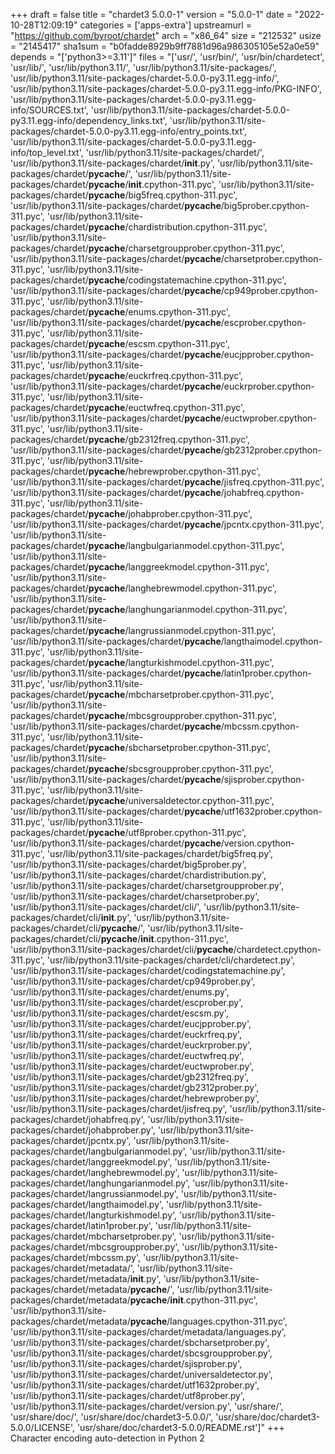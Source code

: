 +++
draft = false
title = "chardet3 5.0.0-1"
version = "5.0.0-1"
date = "2022-10-28T12:09:19"
categories = ['apps-extra']
upstreamurl = "https://github.com/byroot/chardet"
arch = "x86_64"
size = "212532"
usize = "2145417"
sha1sum = "b0fadde8929b9ff7881d96a986305105e52a0e59"
depends = "['python3>=3.11']"
files = "['usr/', 'usr/bin/', 'usr/bin/chardetect', 'usr/lib/', 'usr/lib/python3.11/', 'usr/lib/python3.11/site-packages/', 'usr/lib/python3.11/site-packages/chardet-5.0.0-py3.11.egg-info/', 'usr/lib/python3.11/site-packages/chardet-5.0.0-py3.11.egg-info/PKG-INFO', 'usr/lib/python3.11/site-packages/chardet-5.0.0-py3.11.egg-info/SOURCES.txt', 'usr/lib/python3.11/site-packages/chardet-5.0.0-py3.11.egg-info/dependency_links.txt', 'usr/lib/python3.11/site-packages/chardet-5.0.0-py3.11.egg-info/entry_points.txt', 'usr/lib/python3.11/site-packages/chardet-5.0.0-py3.11.egg-info/top_level.txt', 'usr/lib/python3.11/site-packages/chardet/', 'usr/lib/python3.11/site-packages/chardet/__init__.py', 'usr/lib/python3.11/site-packages/chardet/__pycache__/', 'usr/lib/python3.11/site-packages/chardet/__pycache__/__init__.cpython-311.pyc', 'usr/lib/python3.11/site-packages/chardet/__pycache__/big5freq.cpython-311.pyc', 'usr/lib/python3.11/site-packages/chardet/__pycache__/big5prober.cpython-311.pyc', 'usr/lib/python3.11/site-packages/chardet/__pycache__/chardistribution.cpython-311.pyc', 'usr/lib/python3.11/site-packages/chardet/__pycache__/charsetgroupprober.cpython-311.pyc', 'usr/lib/python3.11/site-packages/chardet/__pycache__/charsetprober.cpython-311.pyc', 'usr/lib/python3.11/site-packages/chardet/__pycache__/codingstatemachine.cpython-311.pyc', 'usr/lib/python3.11/site-packages/chardet/__pycache__/cp949prober.cpython-311.pyc', 'usr/lib/python3.11/site-packages/chardet/__pycache__/enums.cpython-311.pyc', 'usr/lib/python3.11/site-packages/chardet/__pycache__/escprober.cpython-311.pyc', 'usr/lib/python3.11/site-packages/chardet/__pycache__/escsm.cpython-311.pyc', 'usr/lib/python3.11/site-packages/chardet/__pycache__/eucjpprober.cpython-311.pyc', 'usr/lib/python3.11/site-packages/chardet/__pycache__/euckrfreq.cpython-311.pyc', 'usr/lib/python3.11/site-packages/chardet/__pycache__/euckrprober.cpython-311.pyc', 'usr/lib/python3.11/site-packages/chardet/__pycache__/euctwfreq.cpython-311.pyc', 'usr/lib/python3.11/site-packages/chardet/__pycache__/euctwprober.cpython-311.pyc', 'usr/lib/python3.11/site-packages/chardet/__pycache__/gb2312freq.cpython-311.pyc', 'usr/lib/python3.11/site-packages/chardet/__pycache__/gb2312prober.cpython-311.pyc', 'usr/lib/python3.11/site-packages/chardet/__pycache__/hebrewprober.cpython-311.pyc', 'usr/lib/python3.11/site-packages/chardet/__pycache__/jisfreq.cpython-311.pyc', 'usr/lib/python3.11/site-packages/chardet/__pycache__/johabfreq.cpython-311.pyc', 'usr/lib/python3.11/site-packages/chardet/__pycache__/johabprober.cpython-311.pyc', 'usr/lib/python3.11/site-packages/chardet/__pycache__/jpcntx.cpython-311.pyc', 'usr/lib/python3.11/site-packages/chardet/__pycache__/langbulgarianmodel.cpython-311.pyc', 'usr/lib/python3.11/site-packages/chardet/__pycache__/langgreekmodel.cpython-311.pyc', 'usr/lib/python3.11/site-packages/chardet/__pycache__/langhebrewmodel.cpython-311.pyc', 'usr/lib/python3.11/site-packages/chardet/__pycache__/langhungarianmodel.cpython-311.pyc', 'usr/lib/python3.11/site-packages/chardet/__pycache__/langrussianmodel.cpython-311.pyc', 'usr/lib/python3.11/site-packages/chardet/__pycache__/langthaimodel.cpython-311.pyc', 'usr/lib/python3.11/site-packages/chardet/__pycache__/langturkishmodel.cpython-311.pyc', 'usr/lib/python3.11/site-packages/chardet/__pycache__/latin1prober.cpython-311.pyc', 'usr/lib/python3.11/site-packages/chardet/__pycache__/mbcharsetprober.cpython-311.pyc', 'usr/lib/python3.11/site-packages/chardet/__pycache__/mbcsgroupprober.cpython-311.pyc', 'usr/lib/python3.11/site-packages/chardet/__pycache__/mbcssm.cpython-311.pyc', 'usr/lib/python3.11/site-packages/chardet/__pycache__/sbcharsetprober.cpython-311.pyc', 'usr/lib/python3.11/site-packages/chardet/__pycache__/sbcsgroupprober.cpython-311.pyc', 'usr/lib/python3.11/site-packages/chardet/__pycache__/sjisprober.cpython-311.pyc', 'usr/lib/python3.11/site-packages/chardet/__pycache__/universaldetector.cpython-311.pyc', 'usr/lib/python3.11/site-packages/chardet/__pycache__/utf1632prober.cpython-311.pyc', 'usr/lib/python3.11/site-packages/chardet/__pycache__/utf8prober.cpython-311.pyc', 'usr/lib/python3.11/site-packages/chardet/__pycache__/version.cpython-311.pyc', 'usr/lib/python3.11/site-packages/chardet/big5freq.py', 'usr/lib/python3.11/site-packages/chardet/big5prober.py', 'usr/lib/python3.11/site-packages/chardet/chardistribution.py', 'usr/lib/python3.11/site-packages/chardet/charsetgroupprober.py', 'usr/lib/python3.11/site-packages/chardet/charsetprober.py', 'usr/lib/python3.11/site-packages/chardet/cli/', 'usr/lib/python3.11/site-packages/chardet/cli/__init__.py', 'usr/lib/python3.11/site-packages/chardet/cli/__pycache__/', 'usr/lib/python3.11/site-packages/chardet/cli/__pycache__/__init__.cpython-311.pyc', 'usr/lib/python3.11/site-packages/chardet/cli/__pycache__/chardetect.cpython-311.pyc', 'usr/lib/python3.11/site-packages/chardet/cli/chardetect.py', 'usr/lib/python3.11/site-packages/chardet/codingstatemachine.py', 'usr/lib/python3.11/site-packages/chardet/cp949prober.py', 'usr/lib/python3.11/site-packages/chardet/enums.py', 'usr/lib/python3.11/site-packages/chardet/escprober.py', 'usr/lib/python3.11/site-packages/chardet/escsm.py', 'usr/lib/python3.11/site-packages/chardet/eucjpprober.py', 'usr/lib/python3.11/site-packages/chardet/euckrfreq.py', 'usr/lib/python3.11/site-packages/chardet/euckrprober.py', 'usr/lib/python3.11/site-packages/chardet/euctwfreq.py', 'usr/lib/python3.11/site-packages/chardet/euctwprober.py', 'usr/lib/python3.11/site-packages/chardet/gb2312freq.py', 'usr/lib/python3.11/site-packages/chardet/gb2312prober.py', 'usr/lib/python3.11/site-packages/chardet/hebrewprober.py', 'usr/lib/python3.11/site-packages/chardet/jisfreq.py', 'usr/lib/python3.11/site-packages/chardet/johabfreq.py', 'usr/lib/python3.11/site-packages/chardet/johabprober.py', 'usr/lib/python3.11/site-packages/chardet/jpcntx.py', 'usr/lib/python3.11/site-packages/chardet/langbulgarianmodel.py', 'usr/lib/python3.11/site-packages/chardet/langgreekmodel.py', 'usr/lib/python3.11/site-packages/chardet/langhebrewmodel.py', 'usr/lib/python3.11/site-packages/chardet/langhungarianmodel.py', 'usr/lib/python3.11/site-packages/chardet/langrussianmodel.py', 'usr/lib/python3.11/site-packages/chardet/langthaimodel.py', 'usr/lib/python3.11/site-packages/chardet/langturkishmodel.py', 'usr/lib/python3.11/site-packages/chardet/latin1prober.py', 'usr/lib/python3.11/site-packages/chardet/mbcharsetprober.py', 'usr/lib/python3.11/site-packages/chardet/mbcsgroupprober.py', 'usr/lib/python3.11/site-packages/chardet/mbcssm.py', 'usr/lib/python3.11/site-packages/chardet/metadata/', 'usr/lib/python3.11/site-packages/chardet/metadata/__init__.py', 'usr/lib/python3.11/site-packages/chardet/metadata/__pycache__/', 'usr/lib/python3.11/site-packages/chardet/metadata/__pycache__/__init__.cpython-311.pyc', 'usr/lib/python3.11/site-packages/chardet/metadata/__pycache__/languages.cpython-311.pyc', 'usr/lib/python3.11/site-packages/chardet/metadata/languages.py', 'usr/lib/python3.11/site-packages/chardet/sbcharsetprober.py', 'usr/lib/python3.11/site-packages/chardet/sbcsgroupprober.py', 'usr/lib/python3.11/site-packages/chardet/sjisprober.py', 'usr/lib/python3.11/site-packages/chardet/universaldetector.py', 'usr/lib/python3.11/site-packages/chardet/utf1632prober.py', 'usr/lib/python3.11/site-packages/chardet/utf8prober.py', 'usr/lib/python3.11/site-packages/chardet/version.py', 'usr/share/', 'usr/share/doc/', 'usr/share/doc/chardet3-5.0.0/', 'usr/share/doc/chardet3-5.0.0/LICENSE', 'usr/share/doc/chardet3-5.0.0/README.rst']"
+++
Character encoding auto-detection in Python 2